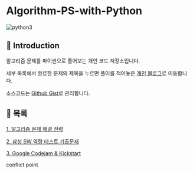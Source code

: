 # Algorithm-PS-with-Python
![python3](https://img.shields.io/badge/language-python--3.x-green)

## 📖 Introduction

알고리즘 문제를 파이썬으로 풀어보는 개인 코드 저장소입니다.

세부 목록에서 완료한 문제의 제목을 누르면 풀이를 적어놓은 [개인 블로그](https://nogan.tistory.com/)로 이동합니다.

소스코드는 [Github Gist](https://gist.github.com/Nogan95)로 관리합니다.

## 📝 목록

[1. 알고리즘 문제 해결 전략](https://github.com/Nogan95/Algorithm-PS-with-Python/tree/master/알고리즘_문제해결전략)

[2. 삼성 SW 역량 테스트 기출문제](https://github.com/Nogan95/Algorithm-PS-with-Python/tree/master/삼성_SW_역량_테스트_기출문제)

[3. Google Codejam & Kickstart](https://github.com/Nogan95/Algorithm-PS-with-Python/tree/master/Google_Codejam_&_Kickstart)

conflict point
